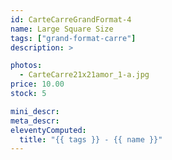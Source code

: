 ```yaml
---
id: CarteCarreGrandFormat-4
name: Large Square Size
tags: ["grand-format-carre"]
description: >

photos:
  - CarteCarre21x21amor_1-a.jpg
price: 10.00
stock: 5

mini_descr:
meta_descr:
eleventyComputed:
  title: "{{ tags }} - {{ name }}"
---
```

